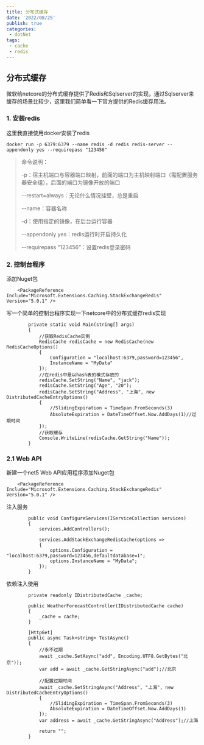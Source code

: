 ```yaml
---
title: 分布式缓存
date: '2022/08/25'
publish: true
categories:
 - dotNet
tags:
 - cache
 - redis
---
```

## 分布式缓存

微软给netcore的分布式缓存提供了Redis和Sqlserver的实现，通过Sqlserver来缓存的场景比较少，这里我们简单看一下官方提供的Redis缓存用法。

### 1. 安装redis

这里我直接使用docker安装了redis

```
docker run -p 6379:6379 --name redis -d redis redis-server --appendonly yes --requirepass "123456"
```

> 命令说明：
>
> -p：宿主机端口与容器端口映射，前面的端口为主机映射端口（需配置服务器安全组），后面的端口为镜像开放的端口
>
> --restart=always：无论什么情况挂壁，总是重启
>
> --name：容器名称
>
> -d：使用指定的镜像，在后台运行容器
>
> --appendonly yes：redis运行时开启持久化
>
> --requirepass “123456”：设置redis登录密码

### 2. 控制台程序

添加Nuget包

```
    <PackageReference Include="Microsoft.Extensions.Caching.StackExchangeRedis" Version="5.0.1" />
```

写一个简单的控制台程序实现一下netcore中的分布式缓存redis实现

```
        private static void Main(string[] args)
        {
            //获取RedisCache实例
            RedisCache redisCache = new RedisCache(new RedisCacheOptions()
            {
                Configuration = "localhost:6379,password=123456",
                InstanceName = "MyData"
            });
            //在redis中是以hash表的模式存放的
            redisCache.SetString("Name", "jack");
            redisCache.SetString("Age", "20");
            redisCache.SetString("Address", "上海", new DistributedCacheEntryOptions()
            {
                //SlidingExpiration = TimeSpan.FromSeconds(3)
                AbsoluteExpiration = DateTimeOffset.Now.AddDays(1)//过期时间
            });
            //获取缓存
            Console.WriteLine(redisCache.GetString("Name"));
        }
```

### 2.1 Web API

新建一个net5 Web API应用程序添加Nuget包

```
    <PackageReference Include="Microsoft.Extensions.Caching.StackExchangeRedis" Version="5.0.1" />
```

注入服务

```
        public void ConfigureServices(IServiceCollection services)
        {
            services.AddControllers();
            
            services.AddStackExchangeRedisCache(options =>
            {
                options.Configuration = "localhost:6379,password=123456,defaultdatabase=1";
                options.InstanceName = "MyData";
            });
        }
```

依赖注入使用

```
        private readonly IDistributedCache _cache;

        public WeatherForecastController(IDistributedCache cache)
        {
            _cache = cache;
        }

        [HttpGet]
        public async Task<string> TestAsync()
        {
            //永不过期
            await _cache.SetAsync("add", Encoding.UTF8.GetBytes("北京"));
            var add = await _cache.GetStringAsync("add");//北京

            //配置过期时间
            await _cache.SetStringAsync("Address", "上海", new DistributedCacheEntryOptions()
            {
                //SlidingExpiration = TimeSpan.FromSeconds(3)
                AbsoluteExpiration = DateTimeOffset.Now.AddDays(1)
            });
            var address = await _cache.GetStringAsync("Address");//上海

            return "";
        }
```


